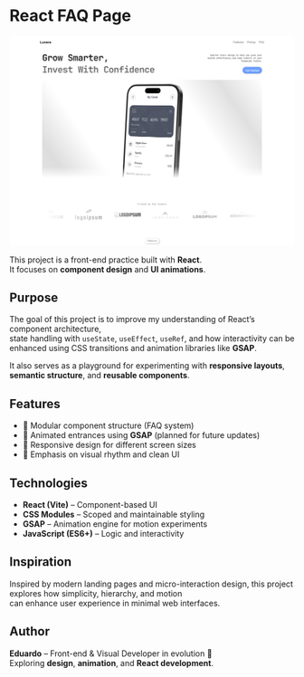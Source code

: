 # React FAQ Page

![Preview](./src/assets/Preview.png)

This project is a front-end practice built with **React**.  
It focuses on **component design** and **UI animations**.

## Purpose

The goal of this project is to improve my understanding of React’s component architecture,  
state handling with `useState`, `useEffect`, `useRef`, and how interactivity can be enhanced using CSS transitions and animation libraries like **GSAP**.

It also serves as a playground for experimenting with **responsive layouts**, **semantic structure**, and **reusable components**.

## Features

- 🧩 Modular component structure (FAQ system)  
- 💫 Animated entrances using **GSAP** (planned for future updates)  
- 📱 Responsive design for different screen sizes  
- 🎨 Emphasis on visual rhythm and clean UI  

## Technologies

- **React (Vite)** – Component-based UI  
- **CSS Modules** – Scoped and maintainable styling  
- **GSAP** – Animation engine for motion experiments  
- **JavaScript (ES6+)** – Logic and interactivity

## Inspiration

Inspired by modern landing pages and micro-interaction design, this project explores how simplicity, hierarchy, and motion  
can enhance user experience in minimal web interfaces.

## Author

**Eduardo** – Front-end & Visual Developer in evolution 🚀  
Exploring **design**, **animation**, and **React development**.
